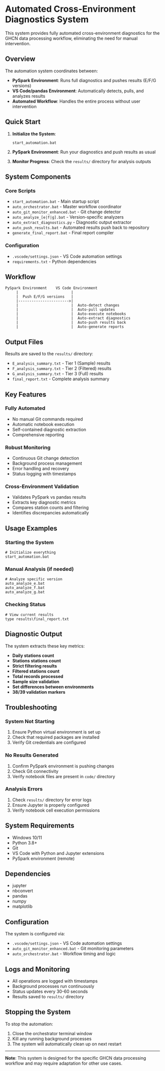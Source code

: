 # Automated Cross-Environment Diagnostics System

This system provides fully automated cross-environment diagnostics for the GHCN data processing workflow, eliminating the need for manual intervention.

## Overview

The automation system coordinates between:
- **PySpark Environment**: Runs full diagnostics and pushes results (E/F/G versions)
- **VS Code/pandas Environment**: Automatically detects, pulls, and analyzes results
- **Automated Workflow**: Handles the entire process without user intervention

## Quick Start

1. **Initialize the System**:
   ```batch
   start_automation.bat
   ```

2. **PySpark Environment**: Run your diagnostics and push results as usual

3. **Monitor Progress**: Check the `results/` directory for analysis outputs

## System Components

### Core Scripts
- `start_automation.bat` - Main startup script
- `auto_orchestrator.bat` - Master workflow coordinator
- `auto_git_monitor_enhanced.bat` - Git change detector
- `auto_analyze_[e|f|g].bat` - Version-specific analyzers
- `auto_extract_diagnostics.py` - Diagnostic output extractor
- `auto_push_results.bat` - Automated results push back to repository
- `generate_final_report.bat` - Final report compiler

### Configuration
- `.vscode/settings.json` - VS Code automation settings
- `requirements.txt` - Python dependencies

## Workflow

```
PySpark Environment    VS Code Environment
     |                        |
     |  Push E/F/G versions   |
     |----------------------->|
     |                        |  Auto-detect changes
     |                        |  Auto-pull updates
     |                        |  Auto-execute notebooks
     |                        |  Auto-extract diagnostics
     |                        |  Auto-push results back
     |                        |  Auto-generate reports
```

## Output Files

Results are saved to the `results/` directory:

- `E_analysis_summary.txt` - Tier 1 (Sample) results
- `F_analysis_summary.txt` - Tier 2 (Filtered) results
- `G_analysis_summary.txt` - Tier 3 (Full) results
- `final_report.txt` - Complete analysis summary

## Key Features

### Fully Automated
- No manual Git commands required
- Automatic notebook execution
- Self-contained diagnostic extraction
- Comprehensive reporting

### Robust Monitoring
- Continuous Git change detection
- Background process management
- Error handling and recovery
- Status logging with timestamps

### Cross-Environment Validation
- Validates PySpark vs pandas results
- Extracts key diagnostic metrics
- Compares station counts and filtering
- Identifies discrepancies automatically

## Usage Examples

### Starting the System
```batch
# Initialize everything
start_automation.bat
```

### Manual Analysis (if needed)
```batch
# Analyze specific version
auto_analyze_e.bat
auto_analyze_f.bat
auto_analyze_g.bat
```

### Checking Status
```batch
# View current results
type results\final_report.txt
```

## Diagnostic Output

The system extracts these key metrics:

- **Daily stations count**
- **Stations stations count**
- **Strict filtering results**
- **Filtered stations count**
- **Total records processed**
- **Sample size validation**
- **Set differences between environments**
- **38/39 validation markers**

## Troubleshooting

### System Not Starting
1. Ensure Python virtual environment is set up
2. Check that required packages are installed
3. Verify Git credentials are configured

### No Results Generated
1. Confirm PySpark environment is pushing changes
2. Check Git connectivity
3. Verify notebook files are present in `code/` directory

### Analysis Errors
1. Check `results/` directory for error logs
2. Ensure Jupyter is properly configured
3. Verify notebook cell execution permissions

## System Requirements

- Windows 10/11
- Python 3.8+
- Git
- VS Code with Python and Jupyter extensions
- PySpark environment (remote)

## Dependencies

- jupyter
- nbconvert
- pandas
- numpy
- matplotlib

## Configuration

The system is configured via:
- `.vscode/settings.json` - VS Code automation settings
- `auto_git_monitor_enhanced.bat` - Git monitoring parameters
- `auto_orchestrator.bat` - Workflow timing and logic

## Logs and Monitoring

- All operations are logged with timestamps
- Background processes run continuously
- Status updates every 30-60 seconds
- Results saved to `results/` directory

## Stopping the System

To stop the automation:
1. Close the orchestrator terminal window
2. Kill any running background processes
3. The system will automatically clean up on next restart

---

**Note**: This system is designed for the specific GHCN data processing workflow and may require adaptation for other use cases.